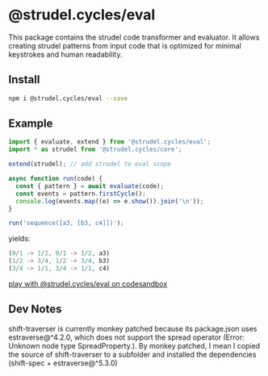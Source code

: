 # @strudel.cycles/eval

This package contains the strudel code transformer and evaluator.
It allows creating strudel patterns from input code that is optimized for minimal keystrokes and human readability.

## Install

```sh
npm i @strudel.cycles/eval --save
```

## Example

<!-- TODO: -extend +evalScope -->

```js
import { evaluate, extend } from '@strudel.cycles/eval';
import * as strudel from '@strudel.cycles/core';

extend(strudel); // add strudel to eval scope

async function run(code) {
  const { pattern } = await evaluate(code);
  const events = pattern.firstCycle();
  console.log(events.map((e) => e.show()).join('\n'));
}

run('sequence([a3, [b3, c4]])');
```

yields:

```js
(0/1 -> 1/2, 0/1 -> 1/2, a3)
(1/2 -> 3/4, 1/2 -> 3/4, b3)
(3/4 -> 1/1, 3/4 -> 1/1, c4)
```

[play with @strudel.cycles/eval on codesandbox](https://codesandbox.io/s/strudel-eval-example-ndz1d8?file=/src/index.js)

## Dev Notes

shift-traverser is currently monkey patched because its package.json uses estraverse@^4.2.0,
which does not support the spread operator (Error: Unknown node type SpreadProperty.).
By monkey patched, I mean I copied the source of shift-traverser to a subfolder and installed the dependencies (shift-spec + estraverse@^5.3.0)
